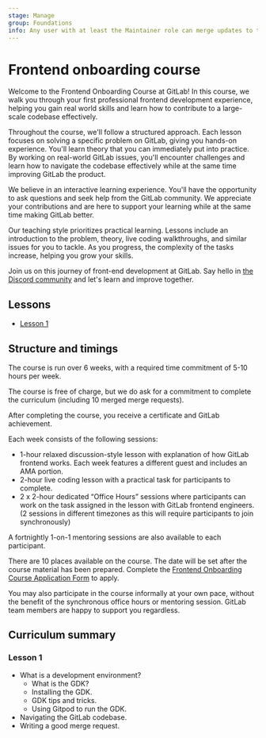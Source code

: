 ```yaml
---
stage: Manage
group: Foundations
info: Any user with at least the Maintainer role can merge updates to this content. For details, see https://docs.gitlab.com/ee/development/development_processes.html#development-guidelines-review.
---
```


# Frontend onboarding course

Welcome to the Frontend Onboarding Course at GitLab!
In this course, we walk you through your first professional frontend development experience, helping you gain real world skills and learn how to contribute to a large-scale codebase effectively.

Throughout the course, we'll follow a structured approach.
Each lesson focuses on solving a specific problem on GitLab, giving you hands-on experience.
You'll learn theory that you can immediately put into practice.
By working on real-world GitLab issues, you'll encounter challenges and learn how to navigate the codebase effectively while at the same time improving GitLab the product.

We believe in an interactive learning experience.
You'll have the opportunity to ask questions and seek help from the GitLab community.
We appreciate your contributions and are here to support your learning while at the same time making GitLab better.

Our teaching style prioritizes practical learning.
Lessons include an introduction to the problem, theory, live coding walkthroughs, and similar issues for you to tackle.
As you progress, the complexity of the tasks increase, helping you grow your skills.

Join us on this journey of front-end development at GitLab. Say hello in [the Discord community](https://discord.gg/gitlab) and let's learn and improve together.

## Lessons

- [Lesson 1](lesson_1.md)

## Structure and timings

The course is run over 6 weeks, with a required time commitment of 5-10 hours per week.

The course is free of charge, but we do ask for a commitment to complete the curriculum (including 10 merged merge requests).

After completing the course, you receive a certificate and GitLab achievement.

Each week consists of the following sessions:

- 1-hour relaxed discussion-style lesson with explanation of how GitLab frontend works. Each week features a different guest and includes an AMA portion.
- 2-hour live coding lesson with a practical task for participants to complete.
- 2 x 2-hour dedicated “Office Hours” sessions where participants can work on the task assigned in the lesson with GitLab frontend engineers. (2 sessions in different timezones as this will require participants to join synchronously)

A fortnightly 1-on-1 mentoring sessions are also available to each participant.

There are 10 places available on the course.
The date will be set after the course material has been prepared.
Complete the [Frontend Onboarding Course Application Form](https://forms.gle/39Rs4w4ZxQuByhE4A) to apply.

You may also participate in the course informally at your own pace, without the benefit of the synchronous office hours or mentoring session.
GitLab team members are happy to support you regardless.

## Curriculum summary

### Lesson 1

- What is a development environment?
  - What is the GDK?
  - Installing the GDK.
  - GDK tips and tricks.
  - Using Gitpod to run the GDK.
- Navigating the GitLab codebase.
- Writing a good merge request.
